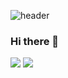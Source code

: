 
![header](https://capsule-render.vercel.app/api?type=waving&color=auto&height=244&section=header&text=SoExciting&animation=fadeIn&fontSize=70)
### Hi there 👋
<img src="https://img.shields.io/badge/Unity-009473?style=for-the-badge&logo=Unity&logoColor=White"/>
<img src="https://img.shields.io/badge/C++-00599C?style=for-the-badge&logo=C++&logoColor=White"/>

